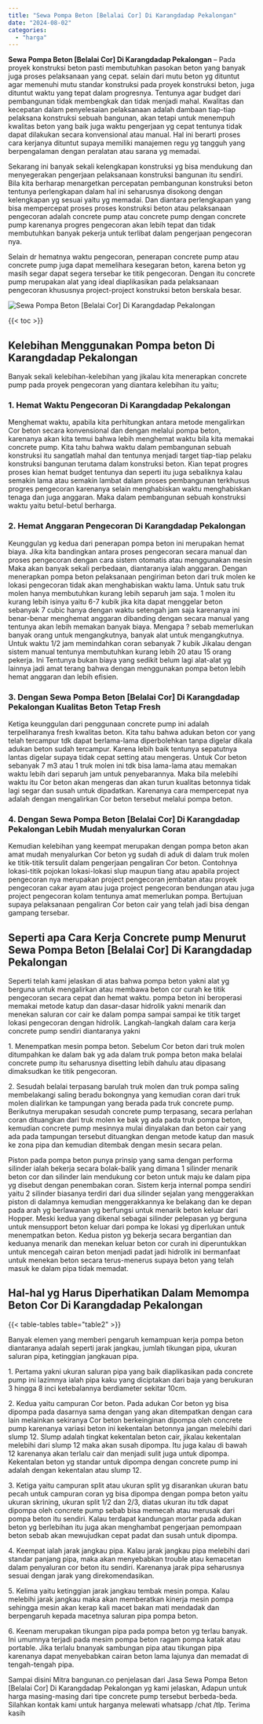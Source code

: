 ```yaml
---
title: "Sewa Pompa Beton [Belalai Cor] Di Karangdadap Pekalongan"
date: "2024-08-02"
categories: 
  - "harga"
---
```


**Sewa Pompa Beton \[Belalai Cor\] Di Karangdadap Pekalongan** – Pada proyek konstruksi beton pasti membutuhkan pasokan beton yang banyak juga proses pelaksanaan yang cepat. selain dari mutu beton yg dituntut agar memenuhi mutu standar konstruksi pada proyek konstruksi beton, juga dituntut waktu yang tepat dalam progresnya. Tentunya agar budget dari pembangunan tidak membengkak dan tidak menjadi mahal. Kwalitas dan kecepatan dalam penyelesaian pelaksanaan adalah dambaan tiap-tiap pelaksana konstruksi sebuah bangunan, akan tetapi untuk menempuh kwalitas beton yang baik juga waktu pengerjaan yg cepat tentunya tidak dapat dilakukan secara konvensional atau manual. Hal ini berarti proses cara kerjanya dituntut supaya memiliki manajemen regu yg tangguh yang berpengalaman dengan peralatan atau sarana yg memadai.

Sekarang ini banyak sekali kelengkapan konstruksi yg bisa mendukung dan menyegerakan pengerjaan pelaksanaan konstruksi bangunan itu sendiri. Bila kita berharap menargetkan percepatan pembangunan konstruksi beton tentunya perlengkapan dalam hal ini seharusnya disokong dengan kelengkapan yg sesuai yaitu yg memadai. Dan diantara perlengkapan yang bisa mempercepat proses proses konstruksi beton atau pelaksanaan pengecoran adalah concrete pump atau concrete pump dengan concrete pump karenanya progres pengecoran akan lebih tepat dan tidak membutuhkan banyak pekerja untuk terlibat dalam pengerjaan pengecoran nya.

Selain dr hematnya waktu pengecoran, penerapan concrete pump atau concrete pump juga dapat memelihara kesegaran beton, karena beton yg masih segar dapat segera tersebar ke titik pengecoran. Dengan itu concrete pump merupakan alat yang ideal diaplikasikan pada pelaksanaan pengecoran khususnya project-project konstruksi beton berskala besar.

![Sewa Pompa Beton [Belalai Cor] Di Karangdadap Pekalongan](/images/sewa-concrete-pump-04.png)

{{< toc >}}

## Kelebihan Menggunakan Pompa beton Di Karangdadap Pekalongan

Banyak sekali kelebihan-kelebihan yang jikalau kita menerapkan concrete pump pada proyek pengecoran yang diantara kelebihan itu yaitu;

### 1\. Hemat Waktu Pengecoran Di Karangdadap Pekalongan

Menghemat waktu, apabila kita perhitungkan antara metode mengalirkan Cor beton secara konvensional dan dengan melalui pompa beton, karenanya akan kita temui bahwa lebih menghemat waktu bila kita memakai concrete pump. Kita tahu bahwa waktu dalam pembangunan sebuah konstruksi itu sangatlah mahal dan tentunya menjadi target tiap-tiap pelaku konstruksi bangunan terutama dalam konstruksi beton. Kian tepat progres proses kian hemat budget tentunya dan seperti itu juga sebaliknya kalau semakin lama atau semakin lambat dalam proses pembangunan terkhusus progres pengecoran karenanya selain menghabiskan waktu menghabiskan tenaga dan juga anggaran. Maka dalam pembangunan sebuah konstruksi waktu yaitu betul-betul berharga.

### 2\. Hemat Anggaran Pengecoran Di Karangdadap Pekalongan

Keunggulan yg kedua dari penerapan pompa beton ini merupakan hemat biaya. Jika kita bandingkan antara proses pengecoran secara manual dan proses pengecoran dengan cara sistem otomatis atau menggunakan mesin Maka akan banyak sekali perbedaan, diantaranya ialah anggaran. Dengan menerapkan pompa beton pelaksanaan pengiriman beton dari truk molen ke lokasi pengecoran tidak akan menghabiskan waktu lama. Untuk satu truk molen hanya membutuhkan kurang lebih separuh jam saja. 1 molen itu kurang lebih isinya yaitu 6-7 kubik jika kita dapat menggelar beton sebanyak 7 cubic hanya dengan waktu setengah jam saja karenanya ini benar-benar menghemat anggaran dibanding dengan secara manual yang tentunya akan lebih memakan banyak biaya. Mengapa ? sebab memerlukan banyak orang untuk mengangkutnya, banyak alat untuk mengangkutnya. Untuk waktu 1/2 jam memindahkan coran sebanyak 7 kubik Jikalau dengan sistem manual tentunya membutuhkan kurang lebih 20 atau 15 orang pekerja. Ini Tentunya bukan biaya yang sedikit belum lagi alat-alat yg lainnya jadi amat terang bahwa dengan menggunakan pompa beton lebih hemat anggaran dan lebih efisien.

### 3\. Dengan Sewa Pompa Beton \[Belalai Cor\] Di Karangdadap Pekalongan Kualitas Beton Tetap Fresh

Ketiga keunggulan dari penggunaan concrete pump ini adalah terpeliharanya fresh kwalitas beton. Kita tahu bahwa adukan beton cor yang telah tercampur tdk dapat berlama-lama diperbolehkan tanpa digelar dikala adukan beton sudah tercampur. Karena lebih baik tentunya sepatutnya lantas digelar supaya tidak cepat setting atau mengeras. Untuk Cor beton sebanyak 7 m3 atau 1 truk molen ini tdk bisa lama-lama atau memakan waktu lebih dari separuh jam untuk penyebarannya. Maka bila melebihi waktu itu Cor beton akan mengeras dan akan turun kualitas betonnya tidak lagi segar dan susah untuk dipadatkan. Karenanya cara mempercepat nya adalah dengan mengalirkan Cor beton tersebut melalui pompa beton.

### 4\. Dengan Sewa Pompa Beton \[Belalai Cor\] Di Karangdadap Pekalongan Lebih Mudah menyalurkan Coran

Kemudian kelebihan yang keempat merupakan dengan pompa beton akan amat mudah menyalurkan Cor beton yg sudah di aduk di dalam truk molen ke titik-titik tersulit dalam pengerjaan pengaliran Cor beton. Contohnya lokasi-titik pojokan lokasi-lokasi slup maupun tiang atau apabila project pengecoran nya merupakan project pengecoran jembatan atau proyek pengecoran cakar ayam atau juga project pengecoran bendungan atau juga project pengecoran kolam tentunya amat memerlukan pompa. Bertujuan supaya pelaksanaan pengaliran Cor beton cair yang telah jadi bisa dengan gampang tersebar.

## Seperti apa Cara Kerja Concrete pump Menurut Sewa Pompa Beton \[Belalai Cor\] Di Karangdadap Pekalongan

Seperti telah kami jelaskan di atas bahwa pompa beton yakni alat yg berguna untuk mengalirkan atau membawa beton cor curah ke titik pengecoran secara cepat dan hemat waktu. pompa beton ini beroperasi memakai metode katup dan dasar-dasar hidrolik yakni menarik dan menekan saluran cor cair ke dalam pompa sampai sampai ke titik target lokasi pengecoran dengan hidrolik. Langkah-langkah dalam cara kerja concrete pump sendiri diantaranya yakni

1\. Menempatkan mesin pompa beton. Sebelum Cor beton dari truk molen ditumpahkan ke dalam bak yg ada dalam truk pompa beton maka belalai concrete pump itu seharusnya disetting lebih dahulu atau dipasang dimaksudkan ke titik pengecoran.

2\. Sesudah belalai terpasang barulah truk molen dan truk pompa saling membelakangi saling beradu bokongnya yang kemudian coran dari truk molen dialirkan ke tampungan yang berada pada truk concrete pump. Berikutnya merupakan sesudah concrete pump terpasang, secara perlahan coran dituangkan dari truk molen ke bak yg ada pada truk pompa beton, kemudian concrete pump mesinnya mulai dinyalakan dan beton cair yang ada pada tampungan tersebut dituangkan dengan metode katup dan masuk ke zona pipa dan kemudian ditembak dengan mesin secara pelan.

Piston pada pompa beton punya prinsip yang sama dengan performa silinder ialah bekerja secara bolak-balik yang dimana 1 silinder menarik beton cor dan silinder lain mendukung cor beton untuk maju ke dalam pipa yg disebut dengan penembakan coran. Sistem kerja internal pompa sendiri yaitu 2 silinder biasanya terdiri dari dua silinder sejalan yang menggerakkan piston di dalamnya kemudian menggerakkannya ke belakang dan ke depan pada arah yg berlawanan yg berfungsi untuk menarik beton keluar dari Hopper. Meski kedua yang dikenal sebagai silinder pelepasan yg berguna untuk mensupport beton keluar dari pompa ke lokasi yg diperlukan untuk menempatkan beton. Kedua piston yg bekerja secara bergantian dan keduanya menarik dan menekan keluar beton cor curah ini diperuntukkan untuk mencegah cairan beton menjadi padat jadi hidrolik ini bermanfaat untuk menekan beton secara terus-menerus supaya beton yang telah masuk ke dalam pipa tidak memadat.

## Hal-hal yg Harus Diperhatikan Dalam Memompa Beton Cor Di Karangdadap Pekalongan

{{< table-tables table="table2" >}}

Banyak elemen yang memberi pengaruh kemampuan kerja pompa beton diantaranya adalah seperti jarak jangkau, jumlah tikungan pipa, ukuran saluran pipa, ketinggian jangkauan pipa.

1\. Pertama yakni ukuran saluran pipa yang baik diaplikasikan pada concrete pump ini lazimnya ialah pipa kaku yang diciptakan dari baja yang berukuran 3 hingga 8 inci ketebalannya berdiameter sekitar 10cm.

2\. Kedua yaitu campuran Cor beton. Pada adukan Cor beton yg bisa dipompa pada dasarnya sama dengan yang akan ditempatkan dengan cara lain melainkan sekiranya Cor beton berkeinginan dipompa oleh concrete pump karenanya variasi beton ini kekentalan betonnya jangan melebihi dari slump 12. Slump adalah tingkat kekentalan beton cair, jikalau kekentalan melebihi dari slump 12 maka akan susah dipompa. Itu juga kalau di bawah 12 karenanya akan terlalu cair dan menjadi sulit juga untuk dipompa. Kekentalan beton yg standar untuk dipompa dengan concrete pump ini adalah dengan kekentalan atau slump 12.

3\. Ketiga yaitu campuran split atau ukuran split yg disarankan ukuran batu pecah untuk campuran coran yg bisa dipompa dengan pompa beton yaitu ukuran skrining, ukuran split 1/2 dan 2/3, diatas ukuran itu tdk dapat dipompa oleh concrete pump sebab bisa memecah atau merusak dari pompa beton itu sendiri. Kalau terdapat kandungan mortar pada adukan beton yg berlebihan itu juga akan menghambat pengerjaan pemompaan beton sebab akan mewujudkan cepat padat dan susah untuk dipompa.

4\. Keempat ialah jarak jangkau pipa. Kalau jarak jangkau pipa melebihi dari standar panjang pipa, maka akan menyebabkan trouble atau kemacetan dalam penyaluran cor beton itu sendiri. Karenanya jarak pipa seharusnya sesuai dengan jarak yang direkomendasikan.

5\. Kelima yaitu ketinggian jarak jangkau tembak mesin pompa. Kalau melebihi jarak jangkau maka akan memberatkan kinerja mesin pompa sehingga mesin akan kerap kali macet bakan mati mendadak dan berpengaruh kepada macetnya saluran pipa pompa beton.

6\. Keenam merupakan tikungan pipa pada pompa beton yg terlau banyak. Ini umumnya terjadi pada mesim pompa beton ragam pompa katak atau portable. Jika terlalu bnanyak sambungan pipa atau tikungan pipa karenanya dapat menyebabkan cairan beton lama lajunya dan memadat di tengah-tengah pipa.

Sampai disini Mitra bangunan.co penjelasan dari Jasa Sewa Pompa Beton \[Belalai Cor\] Di Karangdadap Pekalongan yg kami jelaskan, Adapun untuk harga masing-masing dari tipe concrete pump tersebut berbeda-beda. Silahkan kontak kami untuk harganya melewati whatsapp /chat /tlp. Terima kasih
